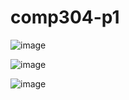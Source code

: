 # comp304-p1

![image](https://user-images.githubusercontent.com/73112307/202132291-97e09620-c147-4819-b51f-8792fdd319e2.png)

![image](https://user-images.githubusercontent.com/73112307/202156218-1066e9c2-7388-4437-bfe7-307a72b23562.png)

![image](https://user-images.githubusercontent.com/73112307/202130930-056e1ef8-03d1-42e7-8b8a-8473c2d48195.png)

